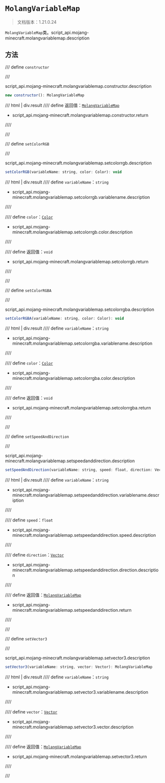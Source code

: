 # `MolangVariableMap`

> 文档版本：1.21.0.24

`MolangVariableMap`类。script_api.mojang-minecraft.molangvariablemap.description

## 方法

/// define
`constructor`


///

script_api.mojang-minecraft.molangvariablemap.constructor.description

```js
new constructor(): MolangVariableMap
```

/// html | div.result
//// define
返回值：[`MolangVariableMap`](./molangvariablemap.md)

- script_api.mojang-minecraft.molangvariablemap.constructor.return


////

///


/// define
`setColorRGB`


///

script_api.mojang-minecraft.molangvariablemap.setcolorrgb.description

```js
setColorRGB(variableName: string, color: Color): void
```

/// html | div.result
//// define
`variableName`：`string`

- script_api.mojang-minecraft.molangvariablemap.setcolorrgb.variablename.description


////

//// define
`color`：[`Color`](./color.md)

- script_api.mojang-minecraft.molangvariablemap.setcolorrgb.color.description


////

//// define
返回值：`void`

- script_api.mojang-minecraft.molangvariablemap.setcolorrgb.return


////

///


/// define
`setColorRGBA`


///

script_api.mojang-minecraft.molangvariablemap.setcolorrgba.description

```js
setColorRGBA(variableName: string, color: Color): void
```

/// html | div.result
//// define
`variableName`：`string`

- script_api.mojang-minecraft.molangvariablemap.setcolorrgba.variablename.description


////

//// define
`color`：[`Color`](./color.md)

- script_api.mojang-minecraft.molangvariablemap.setcolorrgba.color.description


////

//// define
返回值：`void`

- script_api.mojang-minecraft.molangvariablemap.setcolorrgba.return


////

///


/// define
`setSpeedAndDirection`


///

script_api.mojang-minecraft.molangvariablemap.setspeedanddirection.description

```js
setSpeedAndDirection(variableName: string, speed: float, direction: Vector): MolangVariableMap
```

/// html | div.result
//// define
`variableName`：`string`

- script_api.mojang-minecraft.molangvariablemap.setspeedanddirection.variablename.description


////

//// define
`speed`：`float`

- script_api.mojang-minecraft.molangvariablemap.setspeedanddirection.speed.description


////

//// define
`direction`：[`Vector`](./vector.md)

- script_api.mojang-minecraft.molangvariablemap.setspeedanddirection.direction.description


////

//// define
返回值：[`MolangVariableMap`](./molangvariablemap.md)

- script_api.mojang-minecraft.molangvariablemap.setspeedanddirection.return


////

///


/// define
`setVector3`


///

script_api.mojang-minecraft.molangvariablemap.setvector3.description

```js
setVector3(variableName: string, vector: Vector): MolangVariableMap
```

/// html | div.result
//// define
`variableName`：`string`

- script_api.mojang-minecraft.molangvariablemap.setvector3.variablename.description


////

//// define
`vector`：[`Vector`](./vector.md)

- script_api.mojang-minecraft.molangvariablemap.setvector3.vector.description


////

//// define
返回值：[`MolangVariableMap`](./molangvariablemap.md)

- script_api.mojang-minecraft.molangvariablemap.setvector3.return


////

///


